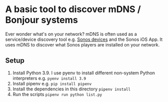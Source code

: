 # A basic tool to discover mDNS / Bonjour systems

Ever wonder what's on your network? mDNS is often used as a service/device discovery tool e.g. [Sonos devices](https://www.sonos.com/en-us/home) and the Sonos iOS App. It uses mDNS to discover what Sonos players are installed on your network.

## Setup

1. Install Python 3.9.  I use pyenv to install different non-system Python interpreters e.g. `pyenv install 3.9`
1. Install pipenv e.g. `pip install pipenv`
1. Install the dependencies in this directory `pipenv install`
1. Run the scripts `pipenv run python list.py`
